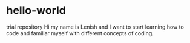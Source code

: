 # hello-world
trial repository
Hi my name is Lenish and I want to start learning how to code and familiar myself with different concepts of coding.  

